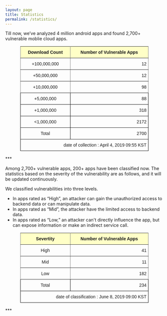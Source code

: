 ```yaml
---
layout: page
title: Statistics
permalink: /statistics/
---
```


Till now, we’ve analyzed 4 million android apps and found 2,700+ vulnerable moblie cloud apps.

<style type="text/css">
.tg  {border-collapse:collapse;border-spacing:0;}
.tg td{font-family:Arial, sans-serif;font-size:14px;padding:10px 5px;border-style:solid;border-width:1px;overflow:hidden;word-break:normal;border-color:black;}
.tg th{font-family:Arial, sans-serif;font-size:14px;font-weight:normal;padding:10px 5px;border-style:solid;border-width:1px;overflow:hidden;word-break:normal;border-color:black;}
.tg .tg-baqh{text-align:center;vertical-align:top}
.tg .tg-c3ow{border-color:inherit;text-align:center;vertical-align:top}
.tg .tg-lqy6{text-align:right;vertical-align:top}
.tg .tg-py60{font-weight:bold;background-color:#ffffc7;border-color:inherit;text-align:center;vertical-align:top}
.tg .tg-dvpl{border-color:inherit;text-align:right;vertical-align:top}
</style>
<table class="tg" style="undefined;table-layout: fixed; width: 409px; margin-left: auto; margin-right: auto">
<colgroup>
<col style="width: 160px">
<col style="width: 250px">
</colgroup>
  <tr>
    <th class="tg-py60">Download Count</th>
    <th class="tg-py60">Number of Vulnerable Apps</th>
  </tr>
  <tr>
    <td class="tg-c3ow">+100,000,000</td>
    <td class="tg-dvpl">12</td>
  </tr>
  <tr>
    <td class="tg-c3ow">+50,000,000</td>
    <td class="tg-dvpl">12</td>
  </tr>
  <tr>
    <td class="tg-c3ow">+10,000,000</td>
    <td class="tg-dvpl">98</td>
  </tr>
  <tr>
    <td class="tg-baqh">+5,000,000</td>
    <td class="tg-lqy6">88</td>
  </tr>
  <tr>
    <td class="tg-baqh">+1,000,000</td>
    <td class="tg-lqy6">318</td>
  </tr>
  <tr>
    <td class="tg-baqh">&lt;1,000,000</td>
    <td class="tg-lqy6">2172</td>
  </tr>
  <tr>
  <td class="tg-baqh">Total</td>
  <td class="tg-lqy6">2700</td>
</tr>
<tr>
  <td class="tg-z6qf" style="text-align:right;" colspan="2">date of collection : April 4, 2019 09:55 KST</td>
</tr>
</table>
***

Among 2,700+ vulnerable apps, 200+ apps have been classified now. The statistics based on the severity of the vulnerability are as follows, and it will be updated continuously.

We classified vulnerabilities into three levels.
- In apps rated as “High”, an attacker can gain the unauthorized access to backend data or can manipulate data.
- In apps rated as “Mid”, the attacker have the limited access to backend data.
- In apps rated as “Low,” an attacker can't directly influence the app, but can expose information or make an indirect service call.


<style type="text/css">
.tg  {border-collapse:collapse;border-spacing:0;}
.tg td{font-family:Arial, sans-serif;font-size:14px;padding:10px 5px;border-style:solid;border-width:1px;overflow:hidden;word-break:normal;border-color:black;}
.tg th{font-family:Arial, sans-serif;font-size:14px;font-weight:normal;padding:10px 5px;border-style:solid;border-width:1px;overflow:hidden;word-break:normal;border-color:black;}
.tg .tg-c3ow{border-color:inherit;text-align:center;vertical-align:top}
.tg .tg-py60{font-weight:bold;background-color:#ffffc7;border-color:inherit;text-align:center;vertical-align:top}
.tg .tg-dvpl{border-color:inherit;text-align:right;vertical-align:top}
</style>
<table class="tg" style="undefined;table-layout: fixed; width: 409px; margin-left: auto; margin-right: auto">
<colgroup>
<col style="width: 160px">
<col style="width: 250px">
</colgroup>
  <tr>
    <th class="tg-py60">Severtity</th>
    <th class="tg-py60">Number of Vulnerable Apps</th>
  </tr>
  <tr>
    <td class="tg-c3ow">High</td>
    <td class="tg-dvpl">41</td>
  </tr>
  <tr>
    <td class="tg-c3ow">Mid</td>
    <td class="tg-dvpl">11</td>
  </tr>
  <tr>
    <td class="tg-c3ow">Low</td>
    <td class="tg-dvpl">182</td>
  </tr>
  <tr>
  <td class="tg-baqh">Total</td>
  <td class="tg-lqy6">234</td>
</tr>
<tr>
  <td class="tg-z6qf" style="text-align:right;" colspan="2">date of classification : June 8, 2019 09:00 KST</td>
</tr>
</table>
***


